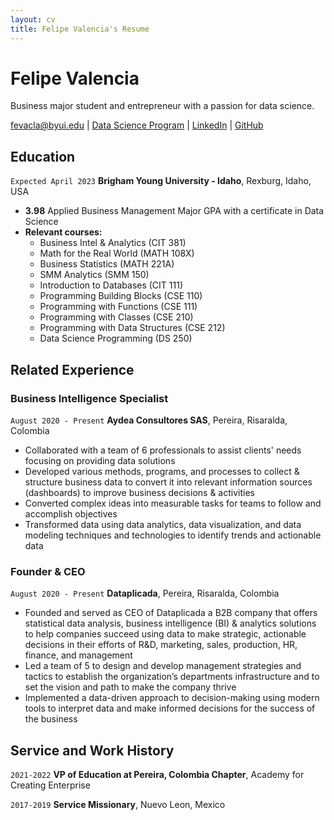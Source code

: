 ```yaml
---
layout: cv
title: Felipe Valencia's Resume
---
```

# Felipe Valencia
Business major student and entrepreneur with a passion for data science.

<div id="webaddress">
<a href="fevacla@byui.edu">fevacla@byui.edu</a>
| <a href="https://byuidatascience.github.io/">Data Science Program</a>
| <a href="https://www.linkedin.com/in/felipevalenciaclavijo/">LinkedIn</a>
| <a href="https://github.com/felipevalenciaclavijo">GitHub</a>
</div>

<!-- https://www.monique.tech/the-art-of-markdown -->

## Education

`Expected April 2023`
__Brigham Young University - Idaho__, Rexburg, Idaho, USA

- __3.98__ Applied Business Management Major GPA with a certificate in Data Science
- __Relevant courses:__
    - Business Intel & Analytics (CIT 381)
    - Math for the Real World (MATH 108X)
    - Business Statistics (MATH 221A)
    - SMM Analytics (SMM 150)
    - Introduction to Databases (CIT 111)
    - Programming Building Blocks (CSE 110)
    - Programming with Functions (CSE 111)
    - Programming with Classes (CSE 210)
    - Programming with Data Structures (CSE 212)
    - Data Science Programming (DS 250)


## Related Experience

### Business Intelligence Specialist

`August 2020 - Present`
__Aydea Consultores SAS__, Pereira, Risaralda, Colombia

- Collaborated with a team of 6 professionals to assist clients' needs focusing on providing data solutions
- Developed various methods, programs, and processes to collect & structure business data to convert it into relevant information sources (dashboards) to improve business decisions & activities
- Converted complex ideas into measurable tasks for teams to follow and accomplish objectives
- Transformed data using data analytics, data visualization, and data modeling techniques and technologies to identify trends and actionable data

### Founder & CEO

`August 2020 - Present`
__Dataplicada__, Pereira, Risaralda, Colombia

- Founded and served as CEO of Dataplicada a B2B company that offers statistical data analysis, business intelligence (BI) & analytics solutions to help companies succeed using data to make strategic, actionable decisions in their efforts of R&D, marketing, sales, production, HR, finance, and management
- Led a team of 5 to design and develop management strategies and tactics to establish the organization’s departments infrastructure and to set the vision and path to make the company thrive
- Implemented a data-driven approach to decision-making using modern tools to interpret data and make informed decisions for the success of the business


## Service and Work History

`2021-2022`
__VP of Education at Pereira, Colombia Chapter__, Academy for Creating Enterprise


`2017-2019`
__Service Missionary__, Nuevo Leon, Mexico



<!-- ### Footer

Last updated: May 2013 -->



